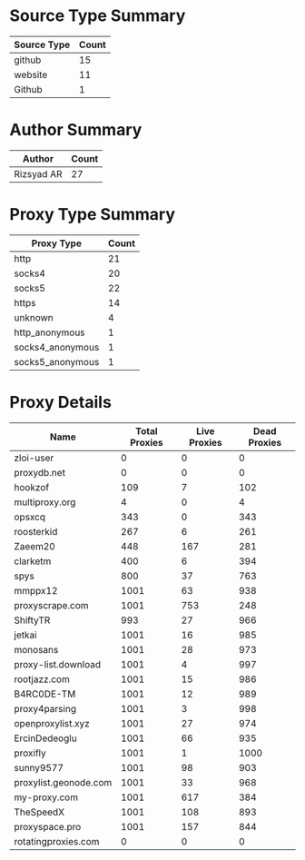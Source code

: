 # Source Type Summary

| Source Type | Count |
|-------------|-------|
| github | 15 |
| website | 11 |
| Github | 1 |


# Author Summary

| Author | Count |
|--------|-------|
| Rizsyad AR | 27 |


# Proxy Type Summary

| Proxy Type | Count |
|------------|-------|
| http | 21 |
| socks4 | 20 |
| socks5 | 22 |
| https | 14 |
| unknown | 4 |
| http_anonymous | 1 |
| socks4_anonymous | 1 |
| socks5_anonymous | 1 |


# Proxy Details

| Name | Total Proxies | Live Proxies | Dead Proxies |
|------|---------------|--------------|---------------|
| zloi-user | 0 | 0 | 0 |
| proxydb.net | 0 | 0 | 0 |
| hookzof | 109 | 7 | 102 |
| multiproxy.org | 4 | 0 | 4 |
| opsxcq | 343 | 0 | 343 |
| roosterkid | 267 | 6 | 261 |
| Zaeem20 | 448 | 167 | 281 |
| clarketm | 400 | 6 | 394 |
| spys | 800 | 37 | 763 |
| mmppx12 | 1001 | 63 | 938 |
| proxyscrape.com | 1001 | 753 | 248 |
| ShiftyTR | 993 | 27 | 966 |
| jetkai | 1001 | 16 | 985 |
| monosans | 1001 | 28 | 973 |
| proxy-list.download | 1001 | 4 | 997 |
| rootjazz.com | 1001 | 15 | 986 |
| B4RC0DE-TM | 1001 | 12 | 989 |
| proxy4parsing | 1001 | 3 | 998 |
| openproxylist.xyz | 1001 | 27 | 974 |
| ErcinDedeoglu | 1001 | 66 | 935 |
| proxifly | 1001 | 1 | 1000 |
| sunny9577 | 1001 | 98 | 903 |
| proxylist.geonode.com | 1001 | 33 | 968 |
| my-proxy.com | 1001 | 617 | 384 |
| TheSpeedX | 1001 | 108 | 893 |
| proxyspace.pro | 1001 | 157 | 844 |
| rotatingproxies.com | 0 | 0 | 0 |
